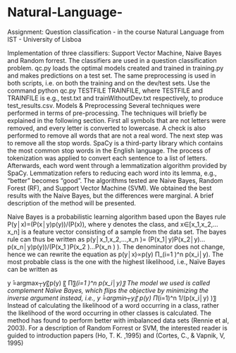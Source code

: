 # Natural-Language-
Assignment: Question classification - in the course Natural Language from IST - University of Lisboa

Implementation of three classifiers: Support Vector Machine, Naive Bayes and Random forrest. The classifiers are used in a question classification problem. 
qc.py loads the optimal models created and trained in training.py and makes predictions on a test set. The same preprocessing is used in both scripts, i.e. on both the training and on the dev/test sets. Use the command python qc.py TESTFILE TRAINFILE, where TESTFILE and TRAINFILE is e.g., test.txt and trainWithoutDev.txt respectively, to produce test_results.csv.
Models & Preprocessing
Several techniques were performed in terms of pre-processing. The techniques will briefly be explained in the following section. First all symbols that are not letters were removed, and every letter is converted to lowercase. A check is also performed to remove all words that are not a real word. The next step was to remove all the stop words. SpaCy is a third-party library which contains the most common stop words in the English language. The process of tokenization was applied to convert each sentence to a list of letters. Afterwards, each word went through a lemmatization algorithm provided by SpaCy. Lemmatization refers to reducing each word into its lemma, e.g., “better” becomes “good”.
The algorithms tested are Naive Bayes, Random Forest (RF), and Support Vector Machine (SVM). We obtained the best results with the Naive Bayes, but the differences were marginal. A brief description of the method will be presented.

Naive Bayes is a probabilistic learning algorithm based upon the Bayes rule P(y│x)=(P(x│y)p(y))/(P(x)), where y denotes the class, and x∈[x_1,x_2,…x_n] is a feature vector consisting of a sample from the data set. The bayes rule can thus be written as p(y│x_1,x_2,…,x_n )=  (P(x_1│y)P(x_2│y)…p(x_n│y)p(y))/(P(x_1 )P(x_2 )…P(x_n ) ). The denominator does not change, hence we can rewrite the equation as p(y│x)∝p(y) Π_(i=1 )^n p(x_i│y). The most probable class is the one with the highest likelihood, i.e., Naïve Bayes can be written as 

y ̂=argmax┬y⁡〖p(y) 〖 Π〗_(i=1 )^n p(x_i│y)〗
The model we used is called complement Naïve Bayes, which flips the objective by minimizing the inverse argument instead, i.e., 
y ̂=argmin┬y⁡〖 p(y)  Π_(i=1)^n  1/(p(x_i│y) )〗
Instead of calculating the likelihood of a word occurring in a class, rather the likelihood of the word occurring in other classes is calculated. The method has found to perform better with imbalanced data sets (Rennie et al, 2003). For a description of Random Forrest or SVM, the interested reader is guided to introduction papers (Ho, T. K. ,1995) and (Cortes, C., & Vapnik, V, 1995)


